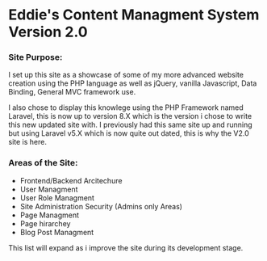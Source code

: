 # Eddie's Content Managment System Version 2.0


### Site Purpose:
 I set up this site as a showcase of some of my more advanced website creation using the PHP language as well as jQuery, vanilla Javascript, Data Binding, General MVC framework use.
 
I also chose to display this knowlege using the PHP Framework named Laravel, this is now up to version 8.X which is the version i chose to write this new updated site with.  I previously had this same site up and running but using Laravel v5.X which is now quite out dated, this is why the V2.0 site is here.

### Areas of the Site:


  * Frontend/Backend Arcitechure
  * User Managment
  * User Role Managment
  * Site Administration Security (Admins only Areas)
  * Page Managment
  * Page hirarchey
  * Blog Post Managment

This list will expand as i improve the site during its development stage.


